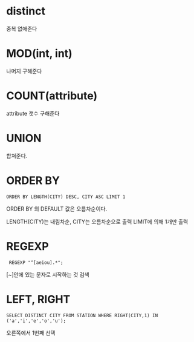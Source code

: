 # distinct
중복 없애준다

# MOD(int, int)
나머지 구해준다

# COUNT(attribute)
attribute 갯수 구해준다

# UNION
합쳐준다.

# ORDER BY
```
ORDER BY LENGTH(CITY) DESC, CITY ASC LIMIT 1
```
ORDER BY 의 DEFAULT 값은 오름차순이다.

LENGTH(CITY)는 내림차순, CITY는 오름차순으로 출력
LIMIT에 의해 1개만 출력

# REGEXP
```
 REGEXP "^[aeiou].*";
 ```
[~]안에 있는 문자로 시작하는 것 검색

# LEFT, RIGHT
```
SELECT DISTINCT CITY FROM STATION WHERE RIGHT(CITY,1) IN ('a','i','e','o','u');
```
오른쪽에서 1번째 선택
